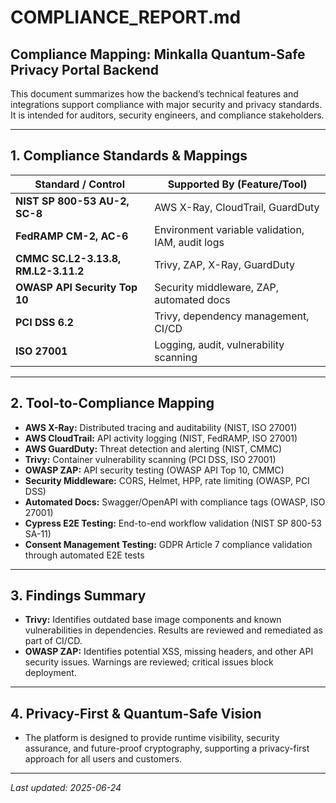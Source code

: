# COMPLIANCE_REPORT.md

## Compliance Mapping: Minkalla Quantum-Safe Privacy Portal Backend

This document summarizes how the backend’s technical features and integrations support compliance with major security and privacy standards. It is intended for auditors, security engineers, and compliance stakeholders.

---

## 1. Compliance Standards & Mappings

| Standard / Control                | Supported By (Feature/Tool)                |
|-----------------------------------|--------------------------------------------|
| **NIST SP 800-53 AU-2, SC-8**     | AWS X-Ray, CloudTrail, GuardDuty           |
| **FedRAMP CM-2, AC-6**            | Environment variable validation, IAM, audit logs |
| **CMMC SC.L2-3.13.8, RM.L2-3.11.2**| Trivy, ZAP, X-Ray, GuardDuty               |
| **OWASP API Security Top 10**     | Security middleware, ZAP, automated docs   |
| **PCI DSS 6.2**                   | Trivy, dependency management, CI/CD        |
| **ISO 27001**                     | Logging, audit, vulnerability scanning     |

---

## 2. Tool-to-Compliance Mapping
- **AWS X-Ray:** Distributed tracing and auditability (NIST, ISO 27001)
- **AWS CloudTrail:** API activity logging (NIST, FedRAMP, ISO 27001)
- **AWS GuardDuty:** Threat detection and alerting (NIST, CMMC)
- **Trivy:** Container vulnerability scanning (PCI DSS, ISO 27001)
- **OWASP ZAP:** API security testing (OWASP API Top 10, CMMC)
- **Security Middleware:** CORS, Helmet, HPP, rate limiting (OWASP, PCI DSS)
- **Automated Docs:** Swagger/OpenAPI with compliance tags (OWASP, ISO 27001)
- **Cypress E2E Testing:** End-to-end workflow validation (NIST SP 800-53 SA-11)
- **Consent Management Testing:** GDPR Article 7 compliance validation through automated E2E tests

---

## 3. Findings Summary
- **Trivy:** Identifies outdated base image components and known vulnerabilities in dependencies. Results are reviewed and remediated as part of CI/CD.
- **OWASP ZAP:** Identifies potential XSS, missing headers, and other API security issues. Warnings are reviewed; critical issues block deployment.

---

## 4. Privacy-First & Quantum-Safe Vision
- The platform is designed to provide runtime visibility, security assurance, and future-proof cryptography, supporting a privacy-first approach for all users and customers.

---

_Last updated: 2025-06-24_
